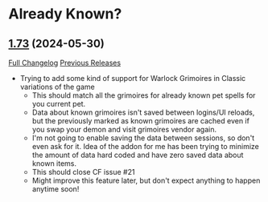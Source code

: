 # Already Known?

## [1.73](https://github.com/ahakola/AlreadyKnown/tree/1.73) (2024-05-30)
[Full Changelog](https://github.com/ahakola/AlreadyKnown/compare/1.72...1.73) [Previous Releases](https://github.com/ahakola/AlreadyKnown/releases)

- Trying to add some kind of support for Warlock Grimoires in Classic variations of the game  
    - This should match all the grimoires for already known pet spells for you current pet.  
    - Data about known grimoires isn't saved between logins/UI reloads, but the previously marked as known grimoires are cached even if you swap your demon and visit grimoires vendor again.  
    - I'm not going to enable saving the data between sessions, so don't even ask for it. Idea of the addon for me has been trying to minimize the amount of data hard coded and have zero saved data about known items.  
    - This should close CF issue #21  
    - Might improve this feature later, but don't expect anything to happen anytime soon!  